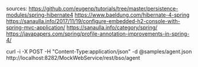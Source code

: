 sources:
https://github.com/eugenp/tutorials/tree/master/persistence-modules/spring-hibernate4
https://www.baeldung.com/hibernate-4-spring
https://sanaulla.info/2017/11/19/configure-embedded-h2-console-with-spring-mvc-application/
https://sanaulla.info/category/spring/
https://javapapers.com/spring/profile-annotation-improvements-in-spring-4/

curl -i -X POST -H "Content-Type:application/json" -d @samples/agent.json http://localhost:8282/MockWebService/rest/bso/agent 